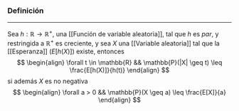 ### Definición
---
Sea $h : \mathbb{R} \to \mathbb{R}^+$, una [[Función de variable aleatoria]], tal que $h$ es $par$, y restringida a $\mathbb{R}^+$ es creciente, y sea $X$ una [[Variable aleatoria]] tal que la [[Esperanza]] ($E[h(X)]$) existe, entonces 
$$ \begin{align} 
	\forall t \in \mathbb{R} && \mathbb{P}(|X| \geq t) \leq \frac{E[h(X)]}{h(t)}
\end{align} $$
si además $X$ es no negativa
$$ \begin{align} 
	\forall a > 0 && \mathbb{P}(X \geq a) \leq \frac{E[X]}{a}
\end{align} $$
